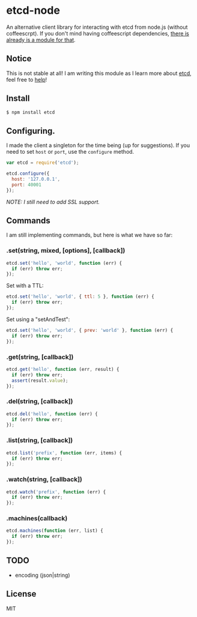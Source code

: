 
# etcd-node

An alternative client library for interacting with etcd from node.js (without coffeescrpt). If you don't mind having coffeescript dependencies, [there is already is a module for that](https://github.com/stianeikeland/node-etcd).

## Notice

This is not stable at all! I am writing this module as I learn more about [etcd](http://coreos.com/docs/guides/etcd/), feel free to [help](https://github.com/gjohnson/etcd-node/issues)!

## Install

```sh
$ npm install etcd
```

## Configuring.

I made the client a singleton for the time being (up for suggestions). If you need to set `host` or `port`, use the `configure` method.

```js
var etcd = require('etcd');

etcd.configure({
  host: '127.0.0.1',
  port: 40001
});
```

*NOTE: I still need to add SSL support.*

## Commands

I am still implementing commands, but here is what we have so far:

### .set(string, mixed, [options], [callback])

```js
etcd.set('hello', 'world', function (err) {
  if (err) throw err;
});
```

Set with a TTL:

```js
etcd.set('hello', 'world', { ttl: 5 }, function (err) {
  if (err) throw err;
});
```

Set using a "setAndTest":

```js
etcd.set('hello', 'world', { prev: 'world' }, function (err) {
  if (err) throw err;
});
```

### .get(string, [callback])

```js
etcd.get('hello', function (err, result) {
  if (err) throw err;
  assert(result.value);
});
```

### .del(string, [callback])

```js
etcd.del('hello', function (err) {
  if (err) throw err;
});
```

### .list(string, [callback])

```js
etcd.list('prefix', function (err, items) {
  if (err) throw err;
});
```

### .watch(string, [callback])

```js
etcd.watch('prefix', function (err) {
  if (err) throw err;
});
```

### .machines(callback)

```js
etcd.machines(function (err, list) {
  if (err) throw err;
});
```

## TODO

  - encoding (json|string)

## License

MIT